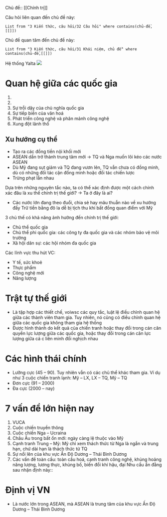 Chủ đề:: [[Chính trị]]

Câu hỏi liên quan đến chủ đề này:
```dataview
List from "3 Kiến thức, câu hỏi/32 Câu hỏi" where contains(chủ-đề,[[]]) 
```

Chủ đề quan tâm đến chủ đề này:
```dataview
List from "3 Kiến thức, câu hỏi/31 Khái niệm, chủ đề" where contains(chủ-đề,[[]]) 
```

Hệ thống Yalta 
![](https://upload.wikimedia.org/wikipedia/commons/thumb/0/05/Yalta_Conference_%28Churchill%2C_Roosevelt%2C_Stalin%29_%28B%26W%29.jpg/440px-Yalta_Conference_%28Churchill%2C_Roosevelt%2C_Stalin%29_%28B%26W%29.jpg) 

# Quan hệ giữa các quốc gia
1. 
2. 
3. Sự trỗi dậy của chủ nghĩa quốc gia
4. Sự tiếp biến của văn hoá
5. Phát triển công nghệ và phân mảnh công nghệ
6. Xung đột lãnh thổ

## Xu hướng cụ thể
- Tạo ra các đồng tiền nội khối mới
- ASEAN dần trở thành trung tâm mới → TQ và Nga muốn lôi kéo các nước ASEAN
- Dù Mỹ đang sụt giảm và TQ đang vươn lên, TQ vẫn chưa có đồng minh, dù có những đối tác cận đồng minh hoặc đối tác chiến lược
- Trừng phạt lẫn nhau




Dựa trên những nguyên tắc nào, ta có thể xác định được một cách chính xác đâu là xu thế chính trị thế giới?
→ Ta ở đây là ai?

- Các nước lớn đang theo đuổi, chia sẻ hay mâu thuẫn nào về xu hướng đấy
Trữ tiền bằng đô la dễ bị tịch thu khi bất đồng quan điểm với Mỹ

3 chủ thế có khả năng ảnh hưởng đến chính trị thế giới:
- Chủ thể quốc gia
- Chủ thể phi quốc gia: các công ty đa quốc gia và các nhóm bảo vệ môi trường
- Xã hội dân sự: các hội nhóm đa quốc gia

Các lĩnh vực thu hút VC:
- Y tế, sức khoẻ
- Thực phẩm
- Công nghệ mới
- Năng lượng


# Trật tự thế giới
- Là tập hợp các thiết chế, voiwsc các quy tắc, luật lệ điều chỉnh quan hệ giữa các thành viên tham gia. Tuy nhiên, nó cũng có điều chỉnh quan hệ giữa các quốc gia không tham gia hệ thống
- Được hình thành do kết quả của chiến tranh hoặc thay đổi trong cán cân quyền lực lượng giữa các quốc gia, hoặc thay đổi trong cán cân lực lượng giữa cá c liên minh đối nghịch nhau

# Các hình thái chính
- Lưỡng cực (45 – 90). Tuy nhiên vẫn có các chủ thể khác tham gia. Ví dụ như 3 cuộc chiến tranh lạnh: Mỹ – LX, LX – TQ, Mỹ – TQ
- Đơn cực (91 – 2000) 
- Đa cực (2000 – nay) 

# 7 vấn đề lớn hiện nay
1. VUCA
2. Cuộc chiến truyền thông
3. Cuộc chiến Nga – Ucraina
4. Châu Âu trong bất ổn mới: ngày càng lệ thuộc vào Mỹ
5. Cạnh tranh Trung – Mỹ: Mỹ chỉ xem thách thức từ Nga là ngắn và trung hạn, chứ dài hạn là thách thức từ TQ
6. Sự nổi lên của khu vực Ấn Độ Dương – Thái Bình Dương
7. Các vấn đề toàn cầu: toàn cầu hoá, cạnh tranh công nghệ, khủng hoảng năng lượng, lương thực, khủng bố, biến đổi khí hậu, đại Nhu cầu ẩn đằng sau nhận định này::

# Định vị VN
- Là nước lớn trong ASEAN, mà ASEAN là trung tâm của khu vực Ấn Độ Dương – Thái Bình Dương
